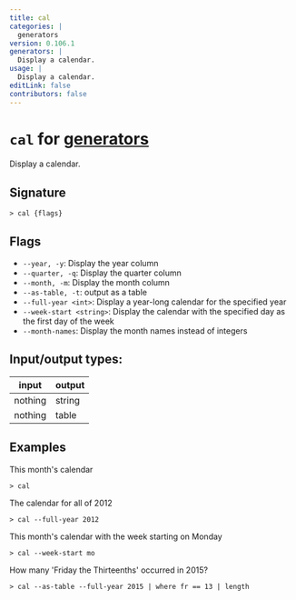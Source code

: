 ```yaml
---
title: cal
categories: |
  generators
version: 0.106.1
generators: |
  Display a calendar.
usage: |
  Display a calendar.
editLink: false
contributors: false
---
```

<!-- This file is automatically generated. Please edit the command in https://github.com/nushell/nushell instead. -->

# `cal` for [generators](/commands/categories/generators.md)

<div class='command-title'>Display a calendar.</div>

## Signature

```> cal {flags} ```

## Flags

 -  `--year, -y`: Display the year column
 -  `--quarter, -q`: Display the quarter column
 -  `--month, -m`: Display the month column
 -  `--as-table, -t`: output as a table
 -  `--full-year <int>`: Display a year-long calendar for the specified year
 -  `--week-start <string>`: Display the calendar with the specified day as the first day of the week
 -  `--month-names`: Display the month names instead of integers


## Input/output types:

| input   | output |
| ------- | ------ |
| nothing | string |
| nothing | table  |
## Examples

This month's calendar
```nu
> cal

```

The calendar for all of 2012
```nu
> cal --full-year 2012

```

This month's calendar with the week starting on Monday
```nu
> cal --week-start mo

```

How many 'Friday the Thirteenths' occurred in 2015?
```nu
> cal --as-table --full-year 2015 | where fr == 13 | length

```
